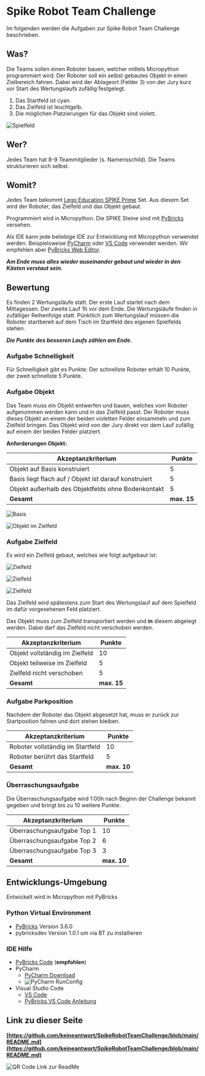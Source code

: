 # Spike Robot Team Challenge

Im folgenden werden die Aufgaben zur Spike Robot Team Challenge beschrieben.

## Was?

Die Teams sollen einen Roboter bauen, welcher mittels Micropython programmiert wird. Der Roboter soll ein selbst gebautes Objekt in einen Zielbereich fahren. Dabei wird der Ablageort (Felder 3) von der Jury kurz vor Start des Wertungslaufs zufällig festgelegt.

1. Das Startfeld ist cyan.
1. Das Zielfeld ist leuchtgelb.
1. Die möglichen Platzierungen für das Objekt sind violett.

![Spielfeld](img/Spielfeld.svg)

## Wer?

Jedes Team hat 8-9 Teammitglieder (s. Namensschild). Die Teams strukturieren sich selbst.

## Womit?

Jedes Team bekommt [Lego Education SPIKE Prime](https://education.lego.com/de-de/products/lego-education-spike-prime-set/45678/) Set. Aus diesem Set wird der Roboter, das Zielfeld und das Objekt gebaut.

Programmiert wird in Micropython. Die SPIKE Steine sind mit [PyBricks](https://docs.pybricks.com/en/stable/) versehen.

Als IDE kann jede beliebige IDE zur Entwicklung mit Micropython verwendet werden. Beispielsweise [PyCharm](https://www.jetbrains.com/de-de/pycharm/download/) oder [VS Code](https://pybricks.com/project/pybricks-other-editors/) verwendet werden.
Wir empfehlen aber [PyBricks Web Editor](https://code.pybricks.com/).

_**Am Ende muss alles wieder auseinander gebaut und wieder in den Kästen verstaut sein.**_

## Bewertung

Es finden 2 Wertungsläufe statt. Der erste Lauf startet nach dem Mittagessen. Der zweite Lauf 1h vor dem Ende. Die Wertungsläufe finden in zufälliger Reihenfolge statt. Pünktlich zum Wertungslauf müssen die Roboter startbereit auf dem Tisch im Startfeld des eigenen Spielfelds stehen.

_**Die Punkte des besseren Laufs zählen am Ende.**_

### Aufgabe Schnelligkeit

Für Schnelligkeit gibt es Punkte: Der schnellste Roboter erhält 10 Punkte, der zweit schnellste 5 Punkte.

### Aufgabe Objekt

Das Team muss ein Objekt entwerfen und bauen, welches vom Roboter aufgenommen werden kann und in das Zielfeld passt. Der Roboter muss dieses Objekt an einem der beiden violetten Felder einsammeln und zum Zielfeld bringen. Das Objekt wird von der Jury direkt vor dem Lauf zufällig auf einem der beiden Felder platziert.

**Anforderungen Objekt:**

| Akzeptanzkriterium | Punkte |
| ------------------ | ------ |
| Objekt auf Basis konstruiert | 5 |
| Basis liegt flach auf / Objekt ist darauf konstruiert | 5 |
| Objekt außerhalb des Objektfelds ohne Bodenkontakt | 5 |
| **Gesamt** | **max. 15** |

![Basis](img/Basis-Objekt.jpg)

![Objekt im Zielfeld](img/Objekt-im-Zielfeld.jpg)

### Aufgabe Zielfeld

Es wird ein Zielfeld gebaut, welches wie folgt aufgebaut ist:

![Zielfeld](img/Zielfeld_1.jpg)

![Zielfeld](img/Zielfeld_2.jpg)

![Zielfeld](img/Zielfeld_3.jpg)

Das Zielfeld wird spätestens zum Start des Wertungslauf auf dem Spielfeld im dafür vorgesehenen Feld platziert.

Das Objekt muss zum Zielfeld transportiert werden und **in** diesem abgelegt werden. Dabei darf das Zielfeld nicht verschoben werden.

| Akzeptanzkriterium | Punkte |
| ------------------ | ------ |
| Objekt vollständig im Zielfeld | 10 |
| Objekt teilweise im Zielfeld | 5 |
| Zielfeld nicht verschoben | 5 |
| **Gesamt** | **max. 15** |

### Aufgabe Parkposition

Nachdem der Roboter das Objekt abgesetzt hat, muss er zurück zur Startposition fahren und dort stehen bleiben.

| Akzeptanzkriterium | Punkte |
| ------------------ | ------ |
| Roboter vollständig im Startfeld | 10 |
| Roboter berührt das Startfeld | 5 |
| **Gesamt** | **max. 10** |

### Überraschungsaufgabe

Die Überraschungsaufgabe wird 1:00h nach Beginn der Challenge bekannt gegeben und bringt bis zu 10 weitere Punkte.

| Akzeptanzkriterium | Punkte |
| ------------------ | ------ |
| Überraschungsaufgabe Top 1 | 10 |
| Überraschungsaufgabe Top 2 |  6 |
| Überraschungsaufgabe Top 3 |  3 |
| **Gesamt** | **max. 10** |

## Entwicklungs-Umgebung

Entwickelt wird in Micropython mit PyBricks
  
### Python Virtual Environment

- [PyBricks](https://pybricks.com/) Version 3.6.0
- pybricksdev Version 1.0.1 um via BT zu installieren

### IDE Hilfe

- [PyBricks Code](https://code.pybricks.com/) (**empfohlen**)
- PyCharm
  - [PyCharm Download](https://www.jetbrains.com/de-de/pycharm/download/)
  - ![PyCharm RunConfig](img/PyCharm-Bluetooth-RunConfig.png)
- Visual Studio Code
  - [VS Code](https://pybricks.com/project/pybricks-other-editors/)
  - [PyBricks VS Code Anleitung](https://pybricks.com/project/pybricks-other-editors/)

## Link zu dieser Seite

**[https://github.com/keineantwort/SpikeRobotTeamChallenge/blob/main/README.md](https://github.com/keineantwort/SpikeRobotTeamChallenge/blob/main/README.md)**

![QR Code Link zur ReadMe](img/qr-code-readme.png)

